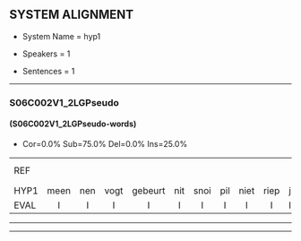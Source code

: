 
## SYSTEM ALIGNMENT

- System Name = hyp1

- Speakers = 1

- Sentences = 1

---

### S06C002V1_2LGPseudo

#### (S06C002V1_2LGPseudo-words)

- Cor=0.0%	Sub=75.0%	Del=0.0%	Ins=25.0%

|  |  |  |  |  |  |  |  |  |  |  |  |  |  |  |  |  |  |  |  |  |  |  |  |  |  |  |  |  |  |  |  |  |  |  |  |  |  |  |  |  |  |  |  |  |  |  |  |  |  |  |  |  |  |  |  |  |  |  |  |  |  |  |  |  |  |  |  |  |  |  |  |  |
|:--- |:---:|:---:|:---:|:---:|:---:|:---:|:---:|:---:|:---:|:---:|:---:|:---:|:---:|:---:|:---:|:---:|:---:|:---:|:---:|:---:|:---:|:---:|:---:|:---:|:---:|:---:|:---:|:---:|:---:|:---:|:---:|:---:|:---:|:---:|:---:|:---:|:---:|:---:|:---:|:---:|:---:|:---:|:---:|:---:|:---:|:---:|:---:|:---:|:---:|:---:|:---:|:---:|:---:|:---:|:---:|:---:|:---:|:---:|:---:|:---:|:---:|:---:|:---:|:---:|:---:|:---:|:---:|:---:|:---:|:---:|:---:|:---:|
| REF |  |  |  |  |  |  |  |  |  |  |  |  |  |  |  |  |  |  | millen | vocil | geutel | sjobel | * | * | ierpieuw | walaan | erke | haweel | saarweng | gevicht | eemde*(meende) | bepoud | orstalk | veten | gefouw | vurpaand | nizung | * | * | fiewon | kneurem | vawaai | strellen | zwieten | * | * | foetbans | oonste | muider | grijnken | schielstaug | prilsood | vloender | milste | * | veurder | kloeien | ulen*(uilen) | orponk | * | * | * | schodig | ijpo | menuur | *(spreek) | *(hier) | *t | *(spreek) | *x | hiffreeuw | wooien |
| HYP1 | meen | nen | vogt | gebeurt | nit | snoi | pil | niet | riep | j | nieu | reep | wel | gan | rie | aleweel | snarwenk | ge | viegt | meende | bepaald | hoor | tal | falen | gewouw | vuurpand | mis | zelgd | geen | woon | kneur | men | van | wijg | stren | wn | zwentenbe | woef | pan | o | nons | mestor | reetan | schem | stam | reep | boos | fmoen | dor | nies | tili | ver | verter | klonen | eln | oor | stop | k | schoonte | ja | schontiem | en | op | meer | nuur | spreek | hieruh | spreek | ja | hier | fudeeuw | wooi |
| EVAL | I | I | I | I | I | I | I | I | I | I | I | I | I | I | I | I | I | I | S | S | S | S | S | S | S | S | S | S | S | S | S | S | S | S | S | S | S | S | S | S | S | S | S | S | S | S | S | S | S | S | S | S | S | S | S | S | S | S | S | S | S | S | S | S | S | S | S | S | S | S | S | S |
---

---
